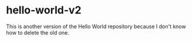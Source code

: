 # hello-world-v2
This is another version of the Hello World repository because I don't know how to delete the old one.
